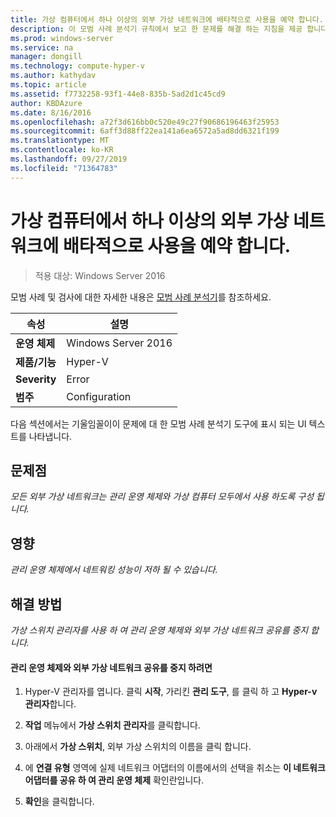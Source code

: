 ```yaml
---
title: 가상 컴퓨터에서 하나 이상의 외부 가상 네트워크에 배타적으로 사용을 예약 합니다.
description: 이 모범 사례 분석기 규칙에서 보고 한 문제를 해결 하는 지침을 제공 합니다.
ms.prod: windows-server
ms.service: na
manager: dongill
ms.technology: compute-hyper-v
ms.author: kathydav
ms.topic: article
ms.assetid: f7732258-93f1-44e8-835b-5ad2d1c45cd9
author: KBDAzure
ms.date: 8/16/2016
ms.openlocfilehash: a72f3d616bb0c520e49c27f90686196463f25953
ms.sourcegitcommit: 6aff3d88ff22ea141a6ea6572a5ad8dd6321f199
ms.translationtype: MT
ms.contentlocale: ko-KR
ms.lasthandoff: 09/27/2019
ms.locfileid: "71364783"
---
```

# <a name="reserve-one-or-more-external-virtual-networks-for-exclusive-use-by-virtual-machines"></a>가상 컴퓨터에서 하나 이상의 외부 가상 네트워크에 배타적으로 사용을 예약 합니다.

>적용 대상: Windows Server 2016

모범 사례 및 검사에 대한 자세한 내용은 [모범 사례 분석기](https://go.microsoft.com/fwlink/?LinkId=122786)를 참조하세요.  
  
|속성|설명|  
|-|-|  
|**운영 체제**|Windows Server 2016|  
|**제품/기능**|Hyper-V|  
|**Severity**|Error|  
|**범주**|Configuration|  
  
다음 섹션에서는 기울임꼴이이 문제에 대 한 모범 사례 분석기 도구에 표시 되는 UI 텍스트를 나타냅니다.  
  
## <a name="issue"></a>문제점  
  
*모든 외부 가상 네트워크는 관리 운영 체제와 가상 컴퓨터 모두에서 사용 하도록 구성 됩니다.*  
  
## <a name="impact"></a>영향  
  
*관리 운영 체제에서 네트워킹 성능이 저하 될 수 있습니다.*  
  
## <a name="resolution"></a>해결 방법  
  
*가상 스위치 관리자를 사용 하 여 관리 운영 체제와 외부 가상 네트워크 공유를 중지 합니다.*  
  
#### <a name="to-stop-sharing-the-external-virtual-network-with-the-management-operating-system"></a>관리 운영 체제와 외부 가상 네트워크 공유를 중지 하려면  
  
1.  Hyper-V 관리자를 엽니다. 클릭 **시작**, 가리킨 **관리 도구**, 를 클릭 하 고 **Hyper-v 관리자**합니다.  
  
2.  **작업** 메뉴에서 **가상 스위치 관리자**를 클릭합니다.  
  
3.  아래에서 **가상 스위치**, 외부 가상 스위치의 이름을 클릭 합니다.  
  
4.  에 **연결 유형** 영역에 실제 네트워크 어댑터의 이름에서의 선택을 취소는 **이 네트워크 어댑터를 공유 하 여 관리 운영 체제** 확인란입니다.  
  
5.  **확인**을 클릭합니다.  
  


